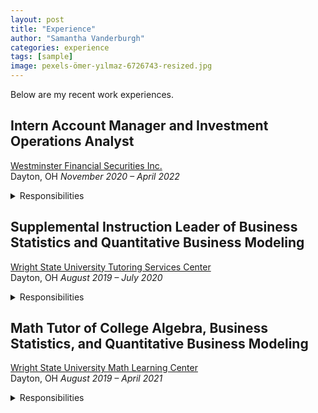 ```yaml
---
layout: post
title: "Experience"
author: "Samantha Vanderburgh"
categories: experience
tags: [sample]
image: pexels-ömer-yılmaz-6726743-resized.jpg
---
```


Below are my recent work experiences.

## Intern Account Manager and Investment Operations Analyst
[Westminster Financial Securities Inc.](https://www.westminsterfinancial.com/) <br>
Dayton, OH *November 2020 – April 2022* <br>

<details><summary>Responsibilities</summary>
<p>

■ Reconciled various portfolio and account management operations for a business of >$0.5B in AUM and >9,000 accounts <br>
■ Automated daily trade blotters, transfers, funds, and options reports using Microsoft Excel VBA Macro programs <br>
■ Provided account login and navigation support for clients and compiled portfolio performance reports for meetings <br>
■ Updated weekly Investment Policy Committee presentations and company pitch presentations containing risk mitigation analysis <br>

</p>
</details>


## Supplemental Instruction Leader of Business Statistics and Quantitative Business Modeling
[Wright State University Tutoring Services Center](https://www.wright.edu/student-success/academic-support/tutoring-services) <br>
Dayton, OH *August 2019 – July 2020* <br>

<details><summary>Responsibilities</summary>
<p>

■ Developed and instructed weekly study and monthly exam review sessions for up to 60 students <br>
■ Reinforced topics including descriptive statistics, ad hoc analysis, hypothesis testing, probability, and forecasting <br>
■ Provided support and communication with students to assist with coursework <br>
■ Produced frequency maps of Supplemental Instruction for decision making purposes of management <br>

</p>
</details>  
  
  
## Math Tutor of College Algebra, Business Statistics, and Quantitative Business Modeling
[Wright State University Math Learning Center](https://www.wright.edu/student-success/academic-support/math-learning-center) <br>
Dayton, OH *August 2019 – April 2021* <br>

<details><summary>Responsibilities</summary>
<p>  
  
■ Assisted up to 100 students with math homework and exam preparation on both a walk-in and appointment basis <br>
■ Worked in tandem with course instructors to stay updated on course curriculum <br>
■ Developed study skills for continuous learning of students by practicing established study techniques <br>
■ Encouraged learning on an individualized basis by determining measurable and attainable goals for each student <br>

</p>
</details>  
  
